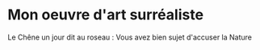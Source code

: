 # Mon oeuvre d'art surréaliste

Le Chêne un jour dit au roseau :
Vous avez bien sujet d'accuser la Nature
